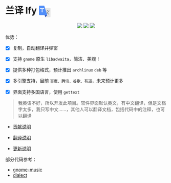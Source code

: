 # 兰译 lfy <img src="src/data/resources/icons/hicolor/scalable/apps/cool.ldr.lfy.svg" width = "36" height = "36" alt="兰译" align=center />


<center class="half">
<img src="doc/images/main.png" width=300/>
<img src="doc/images/preference.png" width=300/>
<img src="doc/images/server-preference.png" width=300/>
</center>


优势：

- [x] 复制，自动翻译并弹窗
- [x] 支持 `gnome` 原生 `libadwaita`，简洁、美观！
- [x] 提供多种打包格式，预计推出 `archlinux` `deb` 等
- [x] 多引擎支持，目前 `百度、腾讯、谷歌、有道`，未来预计更多
- [x] 界面支持多国语言，使用 `gettext`


> 我英语不好，所以开发此项目。软件界面默认英文，有中文翻译，但是文档字太多，我只写中文……，其他人可以翻译文档，包括代码中的注释，也可以翻译

- [贡献说明](doc/CONTRIBUTE.md)

- [翻译说明](doc/TRANSLATE.md)

- [更新说明](doc/CONTRIBUTE.md)


部分代码参考：

- [gnome-music](https://gitlab.gnome.org/GNOME/gnome-music)
- [dialect](https://github.com/dialect-app/dialect)
